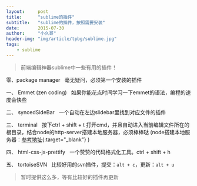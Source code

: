 ```yaml
---
layout:     post
title:      "sublime的插件"
subtitle:   "sublime的插件，按照需要安装"
date:       2015-07-30
author:     "小久哥"
header-img: "img/article/tpbg/sublime.jpg"
tags:
    - sublime
---
```


>前端编辑神器sublime中一些有用的插件！

零、package manager
&nbsp;&nbsp;毫无疑问，必须第一个安装的插件

一、 Emmet (zen coding) 
&nbsp;&nbsp;如果你能花点时间学习一下emmet的语法，编程的速度会快些

二、 syncedSideBar 
&nbsp;&nbsp;一个自动在左边slidebar里找到对应文件的插件

三、 terminal
&nbsp;&nbsp;按下ctrl + shift + t 打开cmd，并且自动进入当前编辑文件所在的根目录，结合node的http-server搭建本地服务器，必须棒棒哒 (node搭建本地服务器：[参考地址](http://skybjf.github.io/2015/04/07/node-http-server/){:target="_blank"} )

四、 html-css-js-prettify
&nbsp;&nbsp;一个赞赞的代码格式化工具。ctrl + shift + h

五、 tortoiseSVN
&nbsp;&nbsp;比较好用的svn插件，提交：`alt + c`，更新：`alt + u`


>暂时提供这么多，等有比较好的插件再更新